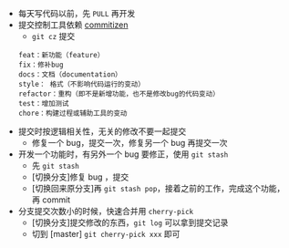 - 每天写代码以前，先 `PULL` 再开发
- 提交控制工具依赖 [commitizen](https://github.com/commitizen/cz-cli)
    - `git cz` 提交
    ```
    feat：新功能（feature）
    fix：修补bug
    docs：文档（documentation）
    style： 格式（不影响代码运行的变动）
    refactor：重构（即不是新增功能，也不是修改bug的代码变动）
    test：增加测试
    chore：构建过程或辅助工具的变动 
    ``` 
- 提交时按逻辑相关性，无关的修改不要一起提交
    - 修复一个 bug，提交一次，修复另一个 bug 再提交一次
- 开发一个功能时，有另外一个 bug 要修正，使用 `git stash`
    - 先 `git stash`
    - [切换分支]修复 bug ，提交
    - [切换回来原分支]再 `git stash pop`，接着之前的工作，完成这个功能，再 commit
- 分支提交次数小的时候，快速合并用 `cherry-pick`
    - [切换分支]提交修改的东西，`git log` 可以拿到提交记录
    - 切到 [master] `git cherry-pick xxx` 即可